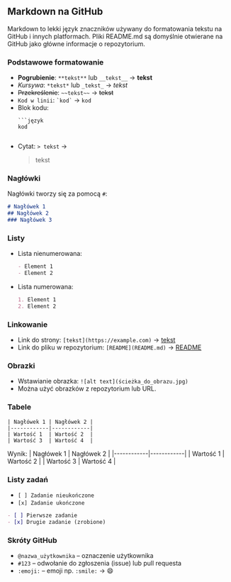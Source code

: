 ## Markdown na GitHub

Markdown to lekki język znaczników używany do formatowania tekstu na GitHub i innych platformach. Pliki README.md są domyślnie otwierane na GitHub jako główne informacje o repozytorium.

### Podstawowe formatowanie

- **Pogrubienie**: `**tekst**` lub `__tekst__` → **tekst**
- *Kursywa*: `*tekst*` lub `_tekst_` → *tekst*
- ~~Przekreślenie~~: `~~tekst~~` → ~~tekst~~
- `Kod w linii`: `` `kod` `` → `kod`
- Blok kodu:
  ```
  ```język
  kod
  ```
  ```
- Cytat: `> tekst` →
  > tekst

### Nagłówki

Nagłówki tworzy się za pomocą `#`:
```markdown
# Nagłówek 1
## Nagłówek 2
### Nagłówek 3
```

### Listy

- Lista nienumerowana:
  ```markdown
  - Element 1
  - Element 2
  ```
- Lista numerowana:
  ```markdown
  1. Element 1
  2. Element 2
  ```

### Linkowanie

- Link do strony: `[tekst](https://example.com)` → [tekst](https://example.com)
- Link do pliku w repozytorium: `[README](README.md)` → [README](README.md)

### Obrazki

- Wstawianie obrazka: `![alt text](ścieżka_do_obrazu.jpg)`
- Można użyć obrazków z repozytorium lub URL.

### Tabele

```
| Nagłówek 1 | Nagłówek 2 |
|------------|------------|
| Wartość 1  | Wartość 2  |
| Wartość 3  | Wartość 4  |
```

Wynik:
| Nagłówek 1 | Nagłówek 2 |
|------------|------------|
| Wartość 1  | Wartość 2  |
| Wartość 3  | Wartość 4  |

### Listy zadań

- `[ ] Zadanie nieukończone`
- `[x] Zadanie ukończone`

```markdown
- [ ] Pierwsze zadanie
- [x] Drugie zadanie (zrobione)
```

### Skróty GitHub

- `@nazwa_użytkownika` – oznaczenie użytkownika
- `#123` – odwołanie do zgłoszenia (issue) lub pull requesta
- `:emoji:` – emoji np. `:smile:` → 😄

